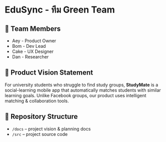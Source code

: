 # EduSync - ทีม Green Team

## 👥 Team Members
- Aey - Product Owner
- Bom - Dev Lead
- Cake - UX Designer
- Dan - Researcher

## 🎯 Product Vision Statement
For university students
who struggle to find study groups,
**StudyMate**
is a social-learning mobile app
that automatically matches students with similar learning goals.
Unlike Facebook groups,
our product uses intelligent matching & collaboration tools.

## 🔗 Repository Structure
- `/docs` – project vision & planning docs
- `/src` – project source code
